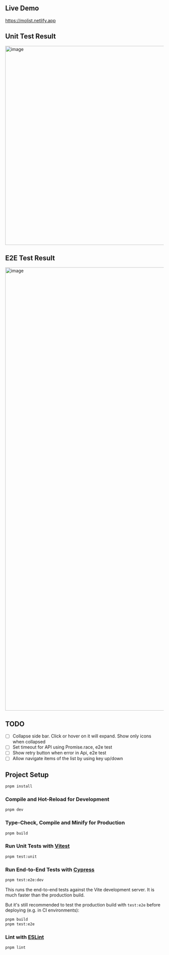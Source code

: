 ## Live Demo

https://molist.netlify.app

## Unit Test Result

<img width="631" alt="image" src="https://github.com/user-attachments/assets/91b03d48-cb4e-420c-9ebd-f8d3f4886bd0" />


## E2E Test Result

<img width="1405" alt="image" src="https://github.com/user-attachments/assets/8d54666a-b9d9-41ba-b4dc-31a913a0e893" />


## TODO

- [ ] Collapse side bar. Click or hover on it will expand. Show only icons when collapsed
- [ ] Set timeout for API using Promise.race, e2e test
- [ ] Show retry button when error in Api, e2e test
- [ ] Allow navigate items of the list by using key up/down

## Project Setup

```sh
pnpm install
```

### Compile and Hot-Reload for Development

```sh
pnpm dev
```

### Type-Check, Compile and Minify for Production

```sh
pnpm build
```

### Run Unit Tests with [Vitest](https://vitest.dev/)

```sh
pnpm test:unit
```

### Run End-to-End Tests with [Cypress](https://www.cypress.io/)

```sh
pnpm test:e2e:dev
```

This runs the end-to-end tests against the Vite development server.
It is much faster than the production build.

But it's still recommended to test the production build with `test:e2e` before deploying (e.g. in CI environments):

```sh
pnpm build
pnpm test:e2e
```

### Lint with [ESLint](https://eslint.org/)

```sh
pnpm lint
```
